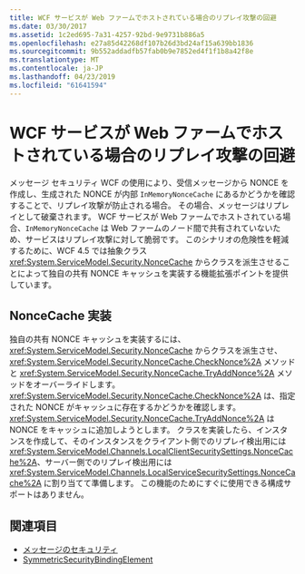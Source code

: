 ```yaml
---
title: WCF サービスが Web ファームでホストされている場合のリプレイ攻撃の回避
ms.date: 03/30/2017
ms.assetid: 1c2ed695-7a31-4257-92bd-9e9731b886a5
ms.openlocfilehash: e27a85d42268df107b26d3bd24af15a639bb1836
ms.sourcegitcommit: 9b552addadfb57fab0b9e7852ed4f1f1b8a42f8e
ms.translationtype: MT
ms.contentlocale: ja-JP
ms.lasthandoff: 04/23/2019
ms.locfileid: "61641594"
---
```

# <a name="preventing-replay-attacks-when-a-wcf-service-is-hosted-in-a-web-farm"></a>WCF サービスが Web ファームでホストされている場合のリプレイ攻撃の回避
メッセージ セキュリティ WCF の使用により、受信メッセージから NONCE を作成し、生成された NONCE が内部 `InMemoryNonceCache` にあるかどうかを確認することで、リプレイ攻撃が防止される場合。 その場合、メッセージはリプレイとして破棄されます。 WCF サービスが Web ファームでホストされている場合、`InMemoryNonceCache` は Web ファームのノード間で共有されていないため、サービスはリプレイ攻撃に対して脆弱です。  このシナリオの危険性を軽減するために、WCF 4.5 では抽象クラス <xref:System.ServiceModel.Security.NonceCache> からクラスを派生させることによって独自の共有 NONCE キャッシュを実装する機能拡張ポイントを提供しています。  
  
## <a name="noncecache-implementation"></a>NonceCache 実装  
 独自の共有 NONCE キャッシュを実装するには、<xref:System.ServiceModel.Security.NonceCache> からクラスを派生させ、<xref:System.ServiceModel.Security.NonceCache.CheckNonce%2A> メソッドと <xref:System.ServiceModel.Security.NonceCache.TryAddNonce%2A> メソッドをオーバーライドします。 <xref:System.ServiceModel.Security.NonceCache.CheckNonce%2A> は、指定された NONCE がキャッシュに存在するかどうかを確認します。 <xref:System.ServiceModel.Security.NonceCache.TryAddNonce%2A> は NONCE をキャッシュに追加しようとします。 クラスを実装したら、インスタンスを作成して、そのインスタンスをクライアント側でのリプレイ検出用には <xref:System.ServiceModel.Channels.LocalClientSecuritySettings.NonceCache%2A>、サーバー側でのリプレイ検出用には <xref:System.ServiceModel.Channels.LocalServiceSecuritySettings.NonceCache%2A> に割り当てて準備します。 この機能のためにすぐに使用できる構成サポートはありません。  
  
## <a name="see-also"></a>関連項目

- [メッセージのセキュリティ](../../../../docs/framework/wcf/feature-details/message-security-in-wcf.md)
- [SymmetricSecurityBindingElement](../../../../docs/framework/wcf/diagnostics/wmi/symmetricsecuritybindingelement.md)

